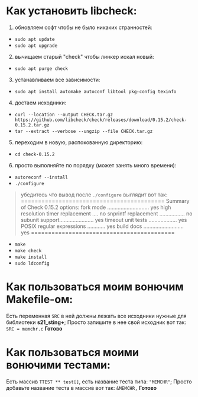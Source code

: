 # Как установить libcheck:
1. обновляем софт чтобы не было никаких странностей:
- `sudo apt update`
- `sudo apt upgrade`

2. вычищаем старый "check" чтобы линкер искал новый:
- `sudo apt purge check`

3. устанавливаем все зависимости:
- `sudo apt install automake autoconf libtool pkg-config texinfo`

4. достаем исходники:
- `curl --location --output CHECK.tar.gz https://github.com/libcheck/check/releases/download/0.15.2/check-0.15.2.tar.gz`
- `tar --extract --verbose --ungzip --file CHECK.tar.gz`

5. переходим в новую, распокованную директорию:
- `cd check-0.15.2`

6. просто выполняйте по порядку (может занять много времени): 
- `autoreconf --install`
- `./configure`
> убедитесь что вывод после `./configure` выглядит вот так:
==========================================
Summary of Check 0.15.2 options:
fork mode ............................ yes
high resolution timer replacement .... no
snprintf replacement ................. no
subunit support....................... yes
timeout unit tests ................... yes
POSIX regular expressions ............ yes
build docs ........................... yes
==========================================
- `make`
- `make check`
- `make install`
- `sudo ldconfig`

# Как пользоваться моим вонючим Makefile-ом:

 Есть переменная `SRC` в ней должны лежать все исходники нужные для библиотеки **s21_sting+**;
 Просто запишите в нее свой исходник вот так: `SRC = memchr.c`
 **Готово**
 
# Как пользоваться моими вонючими тестами:
Есть массив `TTEST ** test[]`, есть название теста типа: `"MEMCHR"`;
Просто добавьте название теста в массив вот так:  `&MEMCHR,` 
 **Готово**
